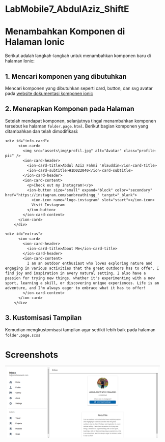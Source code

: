 # LabMobile7_AbdulAziz_ShiftE
 
# Menambahkan Komponen di Halaman Ionic
Berikut adalah langkah-langkah untuk menambahkan komponen baru di halaman Ionic:

## 1. Mencari komponen yang dibutuhkan
Mencari komponen yang dibutuhkan seperti card, button, dan svg avatar pada [website dokumentasi komponen ionic](https://ionicframework.com/docs/components) 

## 2. Menerapkan Komponen pada Halaman
Setelah mendapat komponen, selanjutnya tingal menambahkan komponen tersebut ke halaman `folder.page.html`.
Berikut bagian komponen yang ditambahkan dan telah dimodifikasi:
```
<div id="info-card">
      <ion-card>
        <img src="assets\img\profil.jpg" alt="Avatar" class="profile-pic" />
        <ion-card-header>
          <ion-card-title>Abdul Aziz Fahmi 'Alauddin</ion-card-title>
          <ion-card-subtitle>H1D022040</ion-card-subtitle>
        </ion-card-header>
        <ion-card-content>
          <p>Check out my Instagram!</p>
          <ion-button size="small" expand="block" color="secondary" href="https://instagram.com/sunbreathingg_" target="_blank">
            <ion-icon name="logo-instagram" slot="start"></ion-icon>
            Visit Instagram
          </ion-button>
        </ion-card-content>
      </ion-card>
    </div>
```
```
<div id="extras">
      <ion-card>
        <ion-card-header>
          <ion-card-title>About Me</ion-card-title>
        </ion-card-header>
        <ion-card-content>
          I am an outdoor enthusiast who loves exploring nature and engaging in various activities that the great outdoors has to offer. I find joy and inspiration in every natural setting. I also have a passion for trying new things, whether it's experimenting with a new sport, learning a skill, or discovering unique experiences. Life is an adventure, and I'm always eager to embrace what it has to offer!
        </ion-card-content>
      </ion-card>
    </div>
```


## 3. Kustomisasi Tampilan
Kemudian mengkustomisasi tampilan agar sedikit lebih baik pada halaman `folder.page.scss`

# Screenshots

| ![SS1](ionic.png) |
|-------------------|

